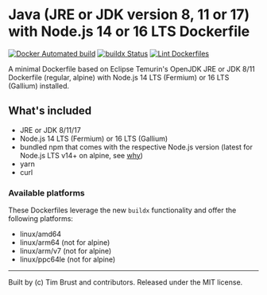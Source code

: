 # Java (JRE or JDK version 8, 11 or 17) with Node.js 14 or 16 LTS Dockerfile

[![Docker Automated build](https://img.shields.io/docker/automated/timbru31/java-node.svg)](https://hub.docker.com/r/timbru31/java-node/)
[![buildx Status](https://github.com/timbru31/docker-java-node/workflows/buildx/badge.svg)](https://github.com/timbru31/docker-java-node/actions?query=workflow%3Abuildx)
[![Lint Dockerfiles](https://github.com/timbru31/docker-java-node/workflows/Lint%20Dockerfiles/badge.svg)](https://github.com/timbru31/docker-java-node/actions?query=workflow%3A%22Lint+Dockerfiles%22)

A minimal Dockerfile based on Eclipse Temurin's OpenJDK JRE or JDK 8/11 Dockerfile (regular, alpine) with Node.js 14 LTS (Fermium) or 16 LTS (Gallium) installed.

## What's included

- JRE or JDK 8/11/17
- Node.js 14 LTS (Fermium) or 16 LTS (Gallium)
- bundled npm that comes with the respective Node.js version (latest for Node.js LTS v14+ on alpine, see [why](https://gitlab.alpinelinux.org/alpine/aports/-/commit/25b10bd1a93e12a7e49fee38b0a229281ae49fb7))
- yarn
- curl

### Available platforms

These Dockerfiles leverage the new `buildx` functionality and offer the following platforms:

- linux/amd64
- linux/arm64 (not for alpine)
- linux/arm/v7 (not for alpine)
- linux/ppc64le (not for alpine)

---

Built by (c) Tim Brust and contributors. Released under the MIT license.
